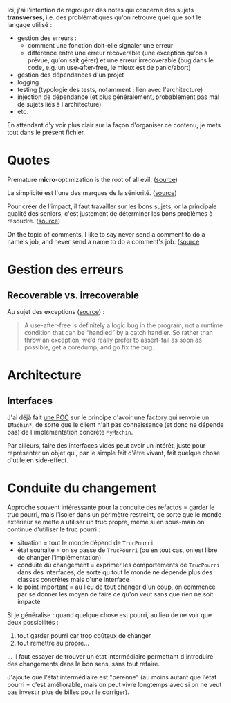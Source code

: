 Ici, j'ai l'intention de regrouper des notes qui concerne des sujets **transverses**, i.e. des problématiques qu'on retrouve quel que soit le langage utilisé :

- gestion des erreurs :
    - comment une fonction doit-elle signaler une erreur
    - différence entre une erreur recoverable (une exception qu'on a prévue, qu'on sait gérer) et une erreur irrecoverable (bug dans le code, e.g. un use-after-free, le mieux est de panic/abort)
- gestion des dépendances d'un projet
- logging
- testing (typologie des tests, notamment ; lien avec l'architecture)
- injection de dépendance (et plus généralement, probablement pas mal de sujets liés à l'architecture)
- etc.

En attendant d'y voir plus clair sur la façon d'organiser ce contenu, je mets tout dans le présent fichier.

# Quotes

Premature **micro**-optimization is the root of all evil. ([source](https://milen.me/writings/premature-optimization-universally-misunderstood/))

La simplicité est l'une des marques de la séniorité. ([source](https://eventuallycoding.com/2023/02/not-only-about-technique))

Pour créer de l'impact, il faut travailler sur les bons sujets, or la principale qualité des seniors, c'est justement de déterminer les bons problèmes à résoudre. ([source](https://eventuallycoding.com/2023/02/not-only-about-technique))

On the topic of comments, I like to say never send a comment to do a name's job, and never send a name to do a comment's job. ([source](https://dev.to/nadaelokaily/don-t-comment-your-code-5e9h)


# Gestion des erreurs

## Recoverable vs. irrecoverable

Au sujet des exceptions ([source](https://quuxplusone.github.io/blog/2022/12/14/my-lock-guard/#a-use-after-free-is-definitely-a)) :

> A use-after-free is definitely a logic bug in the program, not a runtime condition that can be “handled” by a catch handler.
> So rather than throw an exception, we’d really prefer to assert-fail as soon as possible, get a coredump, and go fix the bug.


# Architecture

## Interfaces

J'ai déjà fait [une POC](https://github.com/phidra/pocs/blob/fd9f9d9b5321433008b90bf0cc116817f33479c4/cpp/CATEGORY_archi/interface_vs_implementation/main.cpp) sur le principe d'avoir une factory qui renvoie un `IMachin*`, de sorte que le client n'ait pas connaissance (et donc ne dépende pas) de l'implémentation concrète `MyMachin`.

Par ailleurs, faire des interfaces vides peut avoir un intérêt, juste pour représenter un objet qui, par le simple fait d'être vivant, fait quelque chose d'utile en side-effect.

# Conduite du changement

Approche souvent intéressante pour la conduite des refactos = garder le truc pourri, mais l'isoler dans un périmètre restreint, de sorte que le monde extérieur se mette à utiliser un truc propre, même si en sous-main on continue d'utiliser le truc pourri :

- situation = tout le monde dépend de `TrucPourri`
- état souhaité = on se passe de `TrucPourri` (ou en tout cas, on est libre de changer l'implémentation)
- conduite du changement = exprimer les comportements de `TrucPourri` dans des interfaces, de sorte qu tout le monde ne dépende plus des classes concrètes mais d'une interface
- le point important = au lieu de tout changer d'un coup, on commence par se donner les moyen de faire ce qu'on veut sans que rien ne soit impacté

Si je généralise : quand quelque chose est pourri, au lieu de ne voir que deux possibilités :

1. tout garder pourri car trop coûteux de changer
2. tout remettre au propre...

... il faut essayer de trouver un état intermédiaire permettant d'introduire des changements dans le bon sens, sans tout refaire.

J'ajoute que l'état intermédiaire est "pérenne" (au moins autant que l'état pourri = c'est améliorable, mais on peut vivre longtemps avec si on ne veut pas investir plus de billes pour le corriger).
